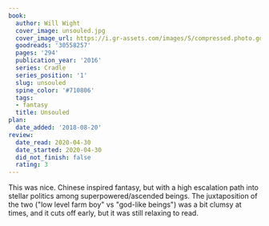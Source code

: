 ```yaml
---
book:
  author: Will Wight
  cover_image: unsouled.jpg
  cover_image_url: https://i.gr-assets.com/images/S/compressed.photo.goodreads.com/books/1465881128l/30558257._SY475_.jpg
  goodreads: '30558257'
  pages: '294'
  publication_year: '2016'
  series: Cradle
  series_position: '1'
  slug: unsouled
  spine_color: '#710806'
  tags:
  - fantasy
  title: Unsouled
plan:
  date_added: '2018-08-20'
review:
  date_read: 2020-04-30
  date_started: 2020-04-30
  did_not_finish: false
  rating: 3
---
```


This was nice. Chinese inspired fantasy, but with a high escalation path into stellar politics among superpowered/ascended beings. The juxtaposition of the two ("low level farm boy" vs "god-like beings") was a bit clumsy at times, and it cuts off early, but it was still relaxing to read.
